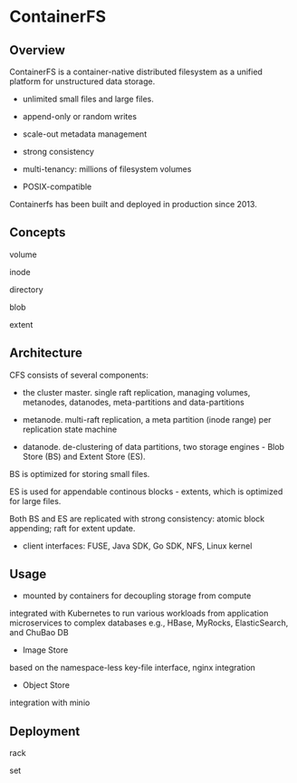 # ContainerFS

## Overview

ContainerFS is a container-native distributed filesystem as a unified platform for unstructured data storage. 

* unlimited small files and large files.

* append-only or random writes

* scale-out metadata management

* strong consistency

* multi-tenancy: millions of filesystem volumes

* POSIX-compatible

Containerfs has been built and deployed in production since 2013.

## Concepts

volume

inode

directory

blob

extent

## Architecture

CFS consists of several components:

* the cluster master. single raft replication, managing volumes, metanodes, datanodes, meta-partitions and data-partitions

* metanode. multi-raft replication, a meta partition (inode range) per replication state machine

* datanode. de-clustering of data partitions, two storage engines - Blob Store (BS) and Extent Store (ES).

BS is optimized for storing small files.

ES is used for appendable continous blocks - extents, which is optimized for large files.

Both BS and ES are replicated with strong consistency: atomic block appending; raft for extent update. 

* client interfaces: FUSE, Java SDK, Go SDK, NFS, Linux kernel

## Usage

* mounted by containers for decoupling storage from compute

integrated with Kubernetes to run various workloads from application microservices to complex databases e.g., HBase, MyRocks, ElasticSearch, and ChuBao DB

* Image Store

based on the namespace-less key-file interface, nginx integration

* Object Store

integration with minio

## Deployment

rack

set


